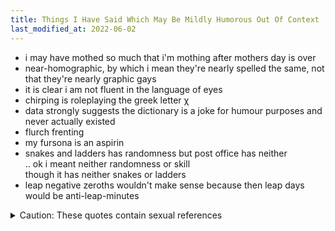 ```yaml
---
title: Things I Have Said Which May Be Mildly Humorous Out Of Context
last_modified_at: 2022-06-02
---
```

- i may have mothed so much that i'm mothing after mothers day is over
- near-homographic, by which i mean they're nearly spelled the same, not that they're nearly graphic gays
- it is clear i am not fluent in the language of eyes
- chirping is roleplaying the greek letter χ
- data strongly suggests the dictionary is a joke for humour purposes and never actually existed
- flurch frenting
- my fursona is an aspirin
- snakes and ladders has randomness but post office has neither  
  .. ok i meant neither randomness or skill  
  though it has neither snakes or ladders
- leap negative zeroths wouldn't make sense because then leap days would be anti-leap-minutes
<details markdown=1>
<summary>Caution: These quotes contain sexual references</summary>
- plot twist: strip scrabble turns out to be identical to regular scrabble because nobody knew when they were supposed to strip
- legs being sexy is a myth made by pants companies to sell pants made with less fabric
- i didn't see any porn but i am now racing. against porn.
</details>
